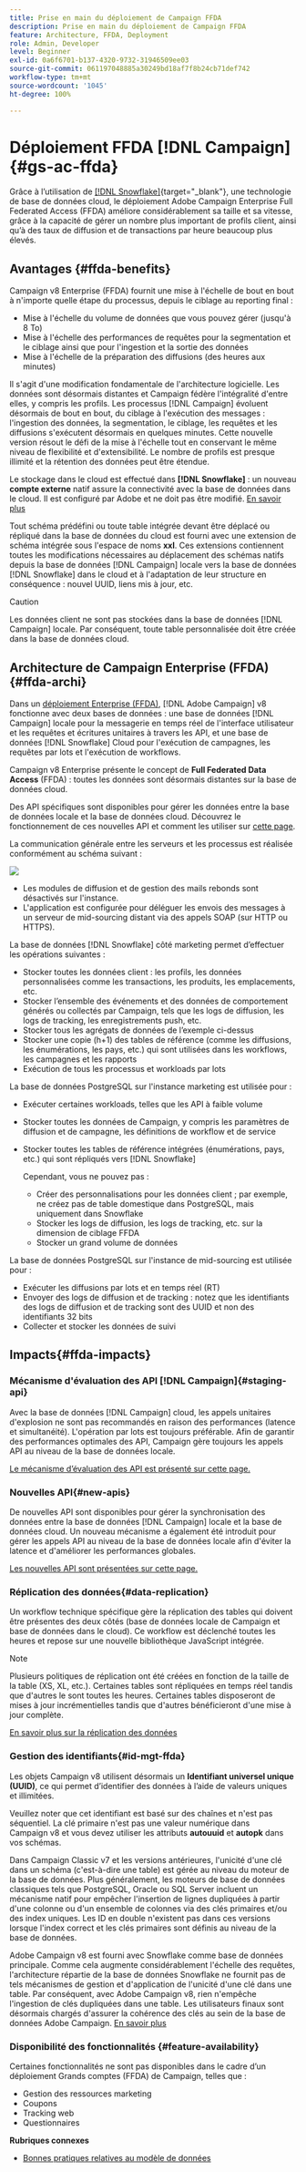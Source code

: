 ```yaml
---
title: Prise en main du déploiement de Campaign FFDA
description: Prise en main du déploiement de Campaign FFDA
feature: Architecture, FFDA, Deployment
role: Admin, Developer
level: Beginner
exl-id: 0a6f6701-b137-4320-9732-31946509ee03
source-git-commit: 061197048885a30249bd18af7f8b24cb71def742
workflow-type: tm+mt
source-wordcount: '1045'
ht-degree: 100%

---
```


# Déploiement FFDA [!DNL Campaign] {#gs-ac-ffda}

Grâce à l’utilisation de [[!DNL Snowflake]](https://www.snowflake.com/){target="_blank"}, une technologie de base de données cloud, le déploiement Adobe Campaign Enterprise Full Federated Access (FFDA) améliore considérablement sa taille et sa vitesse, grâce à la capacité de gérer un nombre plus important de profils client, ainsi qu’à des taux de diffusion et de transactions par heure beaucoup plus élevés.

## Avantages {#ffda-benefits}

Campaign v8 Enterprise (FFDA) fournit une mise à l&#39;échelle de bout en bout à n&#39;importe quelle étape du processus, depuis le ciblage au reporting final :

* Mise à l&#39;échelle du volume de données que vous pouvez gérer (jusqu&#39;à 8 To)
* Mise à l&#39;échelle des performances de requêtes pour la segmentation et le ciblage ainsi que pour l&#39;ingestion et la sortie des données
* Mise à l&#39;échelle de la préparation des diffusions (des heures aux minutes)

Il s&#39;agit d&#39;une modification fondamentale de l&#39;architecture logicielle. Les données sont désormais distantes et Campaign fédère l&#39;intégralité d&#39;entre elles, y compris les profils. Les processus [!DNL Campaign] évoluent désormais de bout en bout, du ciblage à l&#39;exécution des messages : l&#39;ingestion des données, la segmentation, le ciblage, les requêtes et les diffusions s&#39;exécutent désormais en quelques minutes. Cette nouvelle version résout le défi de la mise à l&#39;échelle tout en conservant le même niveau de flexibilité et d&#39;extensibilité. Le nombre de profils est presque illimité et la rétention des données peut être étendue.

Le stockage dans le cloud est effectué dans **[!DNL Snowflake]** : un nouveau **compte externe** natif assure la connectivité avec la base de données dans le cloud. Il est configuré par Adobe et ne doit pas être modifié. [En savoir plus](../config/external-accounts.md)

Tout schéma prédéfini ou toute table intégrée devant être déplacé ou répliqué dans la base de données du cloud est fourni avec une extension de schéma intégrée sous l&#39;espace de noms **xxl**. Ces extensions contiennent toutes les modifications nécessaires au déplacement des schémas natifs depuis la base de données [!DNL Campaign] locale vers la base de données [!DNL Snowflake] dans le cloud et à l&#39;adaptation de leur structure en conséquence : nouvel UUID, liens mis à jour, etc.

>[!CAUTION]
>
> Les données client ne sont pas stockées dans la base de données [!DNL Campaign] locale. Par conséquent, toute table personnalisée doit être créée dans la base de données cloud.
>

## Architecture de Campaign Enterprise (FFDA){#ffda-archi}

Dans un [déploiement Enterprise (FFDA)](../architecture/enterprise-deployment.md), [!DNL Adobe Campaign] v8 fonctionne avec deux bases de données : une base de données [!DNL Campaign] locale pour la messagerie en temps réel de l&#39;interface utilisateur et les requêtes et écritures unitaires à travers les API, et une base de données [!DNL Snowflake] Cloud pour l&#39;exécution de campagnes, les requêtes par lots et l&#39;exécution de workflows.

Campaign v8 Enterprise présente le concept de **Full Federated Data Access** (FFDA) : toutes les données sont désormais distantes sur la base de données cloud.

Des API spécifiques sont disponibles pour gérer les données entre la base de données locale et la base de données cloud. Découvrez le fonctionnement de ces nouvelles API et comment les utiliser sur [cette page](new-apis.md).

La communication générale entre les serveurs et les processus est réalisée conformément au schéma suivant :

![](assets/architecture.png)

* Les modules de diffusion et de gestion des mails rebonds sont désactivés sur l&#39;instance.
* L&#39;application est configurée pour déléguer les envois des messages à un serveur de mid-sourcing distant via des appels SOAP (sur HTTP ou HTTPS).

La base de données [!DNL Snowflake] côté marketing permet d’effectuer les opérations suivantes :

* Stocker toutes les données client : les profils, les données personnalisées comme les transactions, les produits, les emplacements, etc.
* Stocker l’ensemble des événements et des données de comportement générés ou collectés par Campaign, tels que les logs de diffusion, les logs de tracking, les enregistrements push, etc.
* Stocker tous les agrégats de données de l’exemple ci-dessus
* Stocker une copie (h+1) des tables de référence (comme les diffusions, les énumérations, les pays, etc.) qui sont utilisées dans les workflows, les campagnes et les rapports
* Exécution de tous les processus et workloads par lots


La base de données PostgreSQL sur l&#39;instance marketing est utilisée pour :

* Exécuter certaines workloads, telles que les API à faible volume
* Stocker toutes les données de Campaign, y compris les paramètres de diffusion et de campagne, les définitions de workflow et de service
* Stocker toutes les tables de référence intégrées (énumérations, pays, etc.) qui sont répliqués vers [!DNL Snowflake]

  Cependant, vous ne pouvez pas :
   * Créer des personnalisations pour les données client ; par exemple, ne créez pas de table domestique dans PostgreSQL, mais uniquement dans Snowflake
   * Stocker les logs de diffusion, les logs de tracking, etc. sur la dimension de ciblage FFDA
   * Stocker un grand volume de données


La base de données PostgreSQL sur l&#39;instance de mid-sourcing est utilisée pour :

* Exécuter les diffusions par lots et en temps réel (RT)
* Envoyer des logs de diffusion et de tracking : notez que les identifiants des logs de diffusion et de tracking sont des UUID et non des identifiants 32 bits
* Collecter et stocker les données de suivi


## Impacts{#ffda-impacts}

### Mécanisme d&#39;évaluation des API [!DNL Campaign]{#staging-api}

Avec la base de données [!DNL Campaign] cloud, les appels unitaires d&#39;explosion ne sont pas recommandés en raison des performances (latence et simultanéité). L&#39;opération par lots est toujours préférable. Afin de garantir des performances optimales des API, Campaign gère toujours les appels API au niveau de la base de données locale.

[Le mécanisme d’évaluation des API est présenté sur cette page.](staging.md)

### Nouvelles API{#new-apis}

De nouvelles API sont disponibles pour gérer la synchronisation des données entre la base de données [!DNL Campaign] locale et la base de données cloud. Un nouveau mécanisme a également été introduit pour gérer les appels API au niveau de la base de données locale afin d&#39;éviter la latence et d&#39;améliorer les performances globales.

[Les nouvelles API sont présentées sur cette page.](new-apis.md)


### Réplication des données{#data-replication}

Un workflow technique spécifique gère la réplication des tables qui doivent être présentes des deux côtés (base de données locale de Campaign et base de données dans le cloud). Ce workflow est déclenché toutes les heures et repose sur une nouvelle bibliothèque JavaScript intégrée.

>[!NOTE]
>
> Plusieurs politiques de réplication ont été créées en fonction de la taille de la table (XS, XL, etc.).
> Certaines tables sont répliquées en temps réel tandis que d&#39;autres le sont toutes les heures. Certaines tables disposeront de mises à jour incrémentielles tandis que d&#39;autres bénéficieront d&#39;une mise à jour complète.
>

[En savoir plus sur la réplication des données](replication.md)

### Gestion des identifiants{#id-mgt-ffda}

Les objets Campaign v8 utilisent désormais un **Identifiant universel unique (UUID)**, ce qui permet d’identifier des données à l’aide de valeurs uniques et illimitées.

Veuillez noter que cet identifiant est basé sur des chaînes et n&#39;est pas séquentiel. La clé primaire n&#39;est pas une valeur numérique dans Campaign v8 et vous devez utiliser les attributs **autouuid** et **autopk** dans vos schémas.

Dans Campaign Classic v7 et les versions antérieures, l&#39;unicité d&#39;une clé dans un schéma (c&#39;est-à-dire une table) est gérée au niveau du moteur de la base de données. Plus généralement, les moteurs de base de données classiques tels que PostgreSQL, Oracle ou SQL Server incluent un mécanisme natif pour empêcher l&#39;insertion de lignes dupliquées à partir d&#39;une colonne ou d&#39;un ensemble de colonnes via des clés primaires et/ou des index uniques. Les ID en double n&#39;existent pas dans ces versions lorsque l&#39;index correct et les clés primaires sont définis au niveau de la base de données.

Adobe Campaign v8 est fourni avec Snowflake comme base de données principale. Comme cela augmente considérablement l&#39;échelle des requêtes, l&#39;architecture répartie de la base de données Snowflake ne fournit pas de tels mécanismes de gestion et d&#39;application de l&#39;unicité d&#39;une clé dans une table. Par conséquent, avec Adobe Campaign v8, rien n&#39;empêche l&#39;ingestion de clés dupliquées dans une table. Les utilisateurs finaux sont désormais chargés d&#39;assurer la cohérence des clés au sein de la base de données Adobe Campaign. [En savoir plus](keys.md)

### Disponibilité des fonctionnalités {#feature-availability}

Certaines fonctionnalités ne sont pas disponibles dans le cadre d’un déploiement Grands comptes (FFDA) de Campaign, telles que :

* Gestion des ressources marketing
* Coupons
* Tracking web
* Questionnaires


**Rubriques connexes**

* [Bonnes pratiques relatives au modèle de données](../dev/datamodel-best-practices.md)
